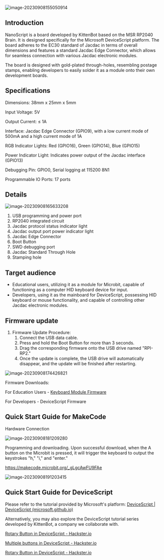 ![image-20230908155050914](https://learn.kittenbot.cn/2023md_pic/202309081550177.png)

##  Introduction

NanoScript is a board developed by KittenBot based on the MSR RP2040 Brain. It is designed specifically for the Microsoft DeviceScript platform. The board adheres to the EC30 standard of Jacdac in terms of overall dimensions and features a standard Jacdac Edge Connector, which allows for seamless connection with various Jacdac electronic modules.

 The board is designed with gold-plated through-holes, resembling postage stamps, enabling developers to easily solder it as a module onto their own development boards.



## Specifications

Dimensions: 38mm x 25mm x 5mm

Input Voltage: 5V

Output Current: ≤ 1A

Interface: Jacdac Edge Connector (GPIO9), with a low current mode of 500mA and a high current mode of 1A

RGB Indicator Lights: Red (GPIO16), Green (GPIO14), Blue (GPIO15)

Power Indicator Light: Indicates power output of the Jacdac interface (GPIO13)

Debugging Pin: GPIO0, Serial logging at 115200 8N1

Programmable IO Ports: 17 ports

##  Details

![image-20230908165633208](https://learn.kittenbot.cn/2023md_pic/202309081656403.png)

1. USB programming and power port
2. RP2040 integrated circuit
3. Jacdac protocol status indicator light
4. Jacdac output port power indicator light
5. Jacdac Edge Connector
6. Boot Button
7. SWD debugging port
8. Jacdac Standard Through Hole
9. Stamping hole

## Target audience

- Educational users, utilizing it as a module for Microbit, capable of functioning as a computer HID keyboard device for input.
- Developers, using it as the mainboard for DeviceScript, possessing HID keyboard or mouse functionality, and capable of controlling other Jacdac electronic modules.

## Firmware update

1. Firmware Update Procedure:
   1. Connect the USB data cable.
   2. Press and hold the Boot Button for more than 3 seconds.
   3. Drag the corresponding firmware onto the USB drive named "RPI-RP2."
   4. Once the update is complete, the USB drive will automatically disappear, and the update will be finished after restarting.

![image-20230908174426821](https://learn.kittenbot.cn/2023md_pic/202309081744968.png)

Firmware Downloads:

For Education Users - [Keyboard Module Firmware](https://github.com/microsoft/pxt-jacdac/releases/latest/download/hid-servers-rp2040.uf2)

For Developers - DeviceScript Firmware

## Quick Start Guide for MakeCode

Hardware Connection

![image-20230908181209280](https://learn.kittenbot.cn/2023md_pic/202309081812637.png)



Programming and downloading. Upon successful download, when the A button on the Microbit is pressed, it will trigger the keyboard to output the keystrokes "h," "i," and "enter."

https://makecode.microbit.org/_gLgcAwFU9FAe

![image-20230908191203415](https://learn.kittenbot.cn/2023md_pic/202309081912575.png)



## Quick Start Guide for DeviceScript

Please refer to the tutorial provided by Microsoft's platform: [DeviceScript | DeviceScript (microsoft.github.io)](https://microsoft.github.io/devicescript/intro)

Alternatively, you may also explore the DeviceScript tutorial series developed by KittenBot, a company we collaborate with.

[Rotary Button in DeviceScript - Hackster.io](https://www.hackster.io/kittenbot/rotary-button-in-devicescript-a3428d)

[Multiple buttons in DeviceScript - Hackster.io](https://www.hackster.io/kittenbot/multiple-buttons-in-devicescript-53620c)

[Rotary Button in DeviceScript - Hackster.io](https://www.hackster.io/kittenbot/rotary-button-in-devicescript-a3428d)